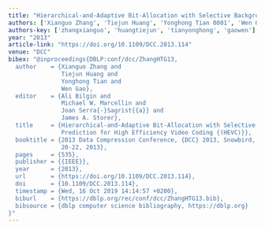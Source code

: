 ```yaml
---
title: "Hierarchical-and-Adaptive Bit-Allocation with Selective Background Prediction for High Efficiency Video Coding (HEVC)"
authors: ['Xianguo Zhang', 'Tiejun Huang', 'Yonghong Tian 0001', 'Wen Gao 0001']
authors-key: ['zhangxianguo', 'huangtiejun', 'tianyonghong', 'gaowen']
year: "2013"
article-link: "https://doi.org/10.1109/DCC.2013.114"
venue: "DCC"
bibex: "@inproceedings{DBLP:conf/dcc/ZhangHTG13,
  author    = {Xianguo Zhang and
               Tiejun Huang and
               Yonghong Tian and
               Wen Gao},
  editor    = {Ali Bilgin and
               Michael W. Marcellin and
               Joan Serra{-}Sagrist{{a}} and
               James A. Storer},
  title     = {Hierarchical-and-Adaptive Bit-Allocation with Selective Background
               Prediction for High Efficiency Video Coding {(HEVC)}},
  booktitle = {2013 Data Compression Conference, {DCC} 2013, Snowbird, UT, USA, March
               20-22, 2013},
  pages     = {535},
  publisher = {{IEEE}},
  year      = {2013},
  url       = {https://doi.org/10.1109/DCC.2013.114},
  doi       = {10.1109/DCC.2013.114},
  timestamp = {Wed, 16 Oct 2019 14:14:57 +0200},
  biburl    = {https://dblp.org/rec/conf/dcc/ZhangHTG13.bib},
  bibsource = {dblp computer science bibliography, https://dblp.org}
}"
---
```

